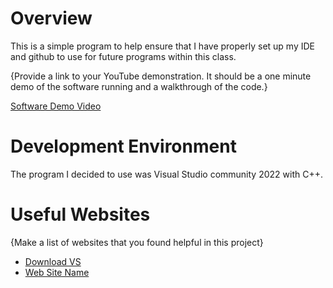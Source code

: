 # Overview

This is a simple program to help ensure that I have properly set up my IDE and github to use for future programs within this class.

{Provide a link to your YouTube demonstration.  It should be a one minute demo of the software running and a walkthrough of the code.}



[Software Demo Video](http://youtube.link.goes.here)


# Development Environment
The program I decided to use was Visual Studio  community 2022 with C++.



# Useful Websites

{Make a list of websites that you found helpful in this project}
* [Download VS](https://visualstudio.microsoft.com/downloads/)
* [Web Site Name](http://url.link.goes.here)
